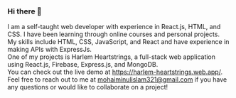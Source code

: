 ### Hi there 👋

I am a self-taught web developer with experience in React.js, HTML, and CSS. I have been learning through online courses and personal projects.  
My skills include HTML, CSS, JavaScript, and React and have experience in making APIs with ExpressJs.  
One of my projects is Harlem Heartstrings, a full-stack web application using React.js, Firebase, Express.js, and MongoDB.  
You can check out the live demo at https://harlem-heartstrings.web.app/.  
Feel free to reach out to me at mohaiminulislam321@gmail.com if you have any questions or would like to collaborate on a project!  
